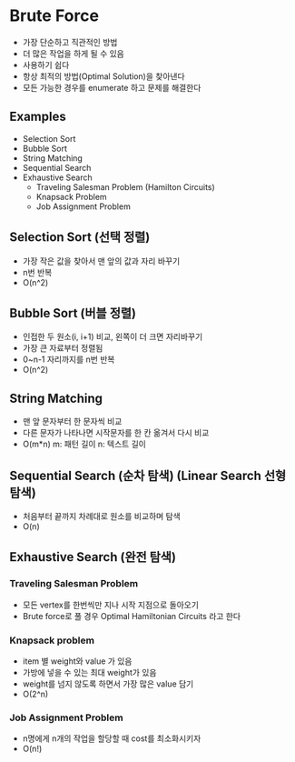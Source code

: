 # Brute Force
- 가장 단순하고 직관적인 방법
- 더 많은 작업을 하게 될 수 있음
- 사용하기 쉽다
- 항상 최적의 방법(Optimal Solution)을 찾아낸다
- 모든 가능한 경우를 enumerate 하고 문제를 해결한다

## Examples
- Selection Sort
- Bubble Sort
- String Matching
- Sequential Search
- Exhaustive Search
  - Traveling Salesman Problem (Hamilton Circuits)
  - Knapsack Problem
  - Job Assignment Problem
 
## Selection Sort (선택 정렬)
- 가장 작은 값을 찾아서 맨 앞의 값과 자리 바꾸기
- n번 반복
- O(n^2)

## Bubble Sort (버블 정렬)
- 인접한 두 원소(i, i+1) 비교, 왼쪽이 더 크면 자리바꾸기
- 가장 큰 자료부터 정렬됨
- 0~n-1 자리까지를 n번 반복
- O(n^2)

## String Matching
- 맨 앞 문자부터 한 문자씩 비교
- 다른 문자가 나타나면 시작문자를 한 칸 옮겨서 다시 비교
- O(m*n) m: 패턴 길이 n: 텍스트 길이

## Sequential Search (순차 탐색) (Linear Search 선형 탐색)
- 처음부터 끝까지 차례대로 원소를 비교하며 탐색
- O(n)

## Exhaustive Search (완전 탐색)
### Traveling Salesman Problem
- 모든 vertex를 한번씩만 지나 시작 지점으로 돌아오기
- Brute force로 풀 경우 Optimal Hamiltonian Circuits 라고 한다
### Knapsack problem
- item 별 weight와 value 가 있음
- 가방에 넣을 수 있는 최대 weight가 있음
- weight를 넘지 않도록 하면서 가장 많은 value 담기
- O(2^n)
### Job Assignment Problem
- n명에게 n개의 작업을 할당할 때 cost를 최소화시키자
- O(n!)
